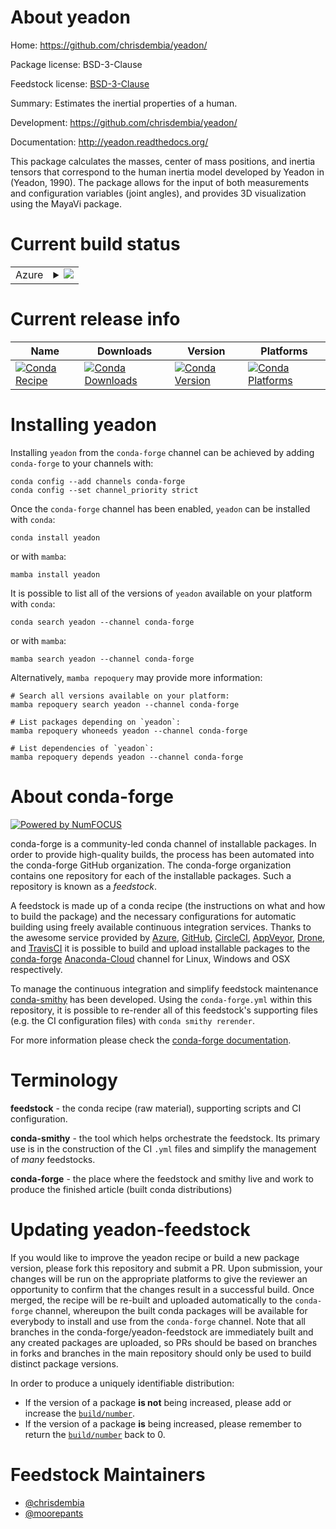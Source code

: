 About yeadon
============

Home: https://github.com/chrisdembia/yeadon/

Package license: BSD-3-Clause

Feedstock license: [BSD-3-Clause](https://github.com/conda-forge/yeadon-feedstock/blob/main/LICENSE.txt)

Summary: Estimates the inertial properties of a human.

Development: https://github.com/chrisdembia/yeadon/

Documentation: http://yeadon.readthedocs.org/

This package calculates the masses, center of mass positions, and inertia
tensors that correspond to the human inertia model developed by Yeadon in
(Yeadon, 1990). The package allows for the input of both measurements and
configuration variables (joint angles), and provides 3D visualization using
the MayaVi package.


Current build status
====================


<table>
    
  <tr>
    <td>Azure</td>
    <td>
      <details>
        <summary>
          <a href="https://dev.azure.com/conda-forge/feedstock-builds/_build/latest?definitionId=2239&branchName=main">
            <img src="https://dev.azure.com/conda-forge/feedstock-builds/_apis/build/status/yeadon-feedstock?branchName=main">
          </a>
        </summary>
        <table>
          <thead><tr><th>Variant</th><th>Status</th></tr></thead>
          <tbody><tr>
              <td>linux_64_python3.10.____cpython</td>
              <td>
                <a href="https://dev.azure.com/conda-forge/feedstock-builds/_build/latest?definitionId=2239&branchName=main">
                  <img src="https://dev.azure.com/conda-forge/feedstock-builds/_apis/build/status/yeadon-feedstock?branchName=main&jobName=linux&configuration=linux_64_python3.10.____cpython" alt="variant">
                </a>
              </td>
            </tr><tr>
              <td>linux_64_python3.7.____cpython</td>
              <td>
                <a href="https://dev.azure.com/conda-forge/feedstock-builds/_build/latest?definitionId=2239&branchName=main">
                  <img src="https://dev.azure.com/conda-forge/feedstock-builds/_apis/build/status/yeadon-feedstock?branchName=main&jobName=linux&configuration=linux_64_python3.7.____cpython" alt="variant">
                </a>
              </td>
            </tr><tr>
              <td>linux_64_python3.8.____cpython</td>
              <td>
                <a href="https://dev.azure.com/conda-forge/feedstock-builds/_build/latest?definitionId=2239&branchName=main">
                  <img src="https://dev.azure.com/conda-forge/feedstock-builds/_apis/build/status/yeadon-feedstock?branchName=main&jobName=linux&configuration=linux_64_python3.8.____cpython" alt="variant">
                </a>
              </td>
            </tr><tr>
              <td>linux_64_python3.9.____cpython</td>
              <td>
                <a href="https://dev.azure.com/conda-forge/feedstock-builds/_build/latest?definitionId=2239&branchName=main">
                  <img src="https://dev.azure.com/conda-forge/feedstock-builds/_apis/build/status/yeadon-feedstock?branchName=main&jobName=linux&configuration=linux_64_python3.9.____cpython" alt="variant">
                </a>
              </td>
            </tr><tr>
              <td>osx_64_python3.10.____cpython</td>
              <td>
                <a href="https://dev.azure.com/conda-forge/feedstock-builds/_build/latest?definitionId=2239&branchName=main">
                  <img src="https://dev.azure.com/conda-forge/feedstock-builds/_apis/build/status/yeadon-feedstock?branchName=main&jobName=osx&configuration=osx_64_python3.10.____cpython" alt="variant">
                </a>
              </td>
            </tr><tr>
              <td>osx_64_python3.7.____cpython</td>
              <td>
                <a href="https://dev.azure.com/conda-forge/feedstock-builds/_build/latest?definitionId=2239&branchName=main">
                  <img src="https://dev.azure.com/conda-forge/feedstock-builds/_apis/build/status/yeadon-feedstock?branchName=main&jobName=osx&configuration=osx_64_python3.7.____cpython" alt="variant">
                </a>
              </td>
            </tr><tr>
              <td>osx_64_python3.8.____cpython</td>
              <td>
                <a href="https://dev.azure.com/conda-forge/feedstock-builds/_build/latest?definitionId=2239&branchName=main">
                  <img src="https://dev.azure.com/conda-forge/feedstock-builds/_apis/build/status/yeadon-feedstock?branchName=main&jobName=osx&configuration=osx_64_python3.8.____cpython" alt="variant">
                </a>
              </td>
            </tr><tr>
              <td>osx_64_python3.9.____cpython</td>
              <td>
                <a href="https://dev.azure.com/conda-forge/feedstock-builds/_build/latest?definitionId=2239&branchName=main">
                  <img src="https://dev.azure.com/conda-forge/feedstock-builds/_apis/build/status/yeadon-feedstock?branchName=main&jobName=osx&configuration=osx_64_python3.9.____cpython" alt="variant">
                </a>
              </td>
            </tr><tr>
              <td>win_64_python3.10.____cpython</td>
              <td>
                <a href="https://dev.azure.com/conda-forge/feedstock-builds/_build/latest?definitionId=2239&branchName=main">
                  <img src="https://dev.azure.com/conda-forge/feedstock-builds/_apis/build/status/yeadon-feedstock?branchName=main&jobName=win&configuration=win_64_python3.10.____cpython" alt="variant">
                </a>
              </td>
            </tr><tr>
              <td>win_64_python3.7.____cpython</td>
              <td>
                <a href="https://dev.azure.com/conda-forge/feedstock-builds/_build/latest?definitionId=2239&branchName=main">
                  <img src="https://dev.azure.com/conda-forge/feedstock-builds/_apis/build/status/yeadon-feedstock?branchName=main&jobName=win&configuration=win_64_python3.7.____cpython" alt="variant">
                </a>
              </td>
            </tr><tr>
              <td>win_64_python3.8.____cpython</td>
              <td>
                <a href="https://dev.azure.com/conda-forge/feedstock-builds/_build/latest?definitionId=2239&branchName=main">
                  <img src="https://dev.azure.com/conda-forge/feedstock-builds/_apis/build/status/yeadon-feedstock?branchName=main&jobName=win&configuration=win_64_python3.8.____cpython" alt="variant">
                </a>
              </td>
            </tr><tr>
              <td>win_64_python3.9.____cpython</td>
              <td>
                <a href="https://dev.azure.com/conda-forge/feedstock-builds/_build/latest?definitionId=2239&branchName=main">
                  <img src="https://dev.azure.com/conda-forge/feedstock-builds/_apis/build/status/yeadon-feedstock?branchName=main&jobName=win&configuration=win_64_python3.9.____cpython" alt="variant">
                </a>
              </td>
            </tr>
          </tbody>
        </table>
      </details>
    </td>
  </tr>
</table>

Current release info
====================

| Name | Downloads | Version | Platforms |
| --- | --- | --- | --- |
| [![Conda Recipe](https://img.shields.io/badge/recipe-yeadon-green.svg)](https://anaconda.org/conda-forge/yeadon) | [![Conda Downloads](https://img.shields.io/conda/dn/conda-forge/yeadon.svg)](https://anaconda.org/conda-forge/yeadon) | [![Conda Version](https://img.shields.io/conda/vn/conda-forge/yeadon.svg)](https://anaconda.org/conda-forge/yeadon) | [![Conda Platforms](https://img.shields.io/conda/pn/conda-forge/yeadon.svg)](https://anaconda.org/conda-forge/yeadon) |

Installing yeadon
=================

Installing `yeadon` from the `conda-forge` channel can be achieved by adding `conda-forge` to your channels with:

```
conda config --add channels conda-forge
conda config --set channel_priority strict
```

Once the `conda-forge` channel has been enabled, `yeadon` can be installed with `conda`:

```
conda install yeadon
```

or with `mamba`:

```
mamba install yeadon
```

It is possible to list all of the versions of `yeadon` available on your platform with `conda`:

```
conda search yeadon --channel conda-forge
```

or with `mamba`:

```
mamba search yeadon --channel conda-forge
```

Alternatively, `mamba repoquery` may provide more information:

```
# Search all versions available on your platform:
mamba repoquery search yeadon --channel conda-forge

# List packages depending on `yeadon`:
mamba repoquery whoneeds yeadon --channel conda-forge

# List dependencies of `yeadon`:
mamba repoquery depends yeadon --channel conda-forge
```


About conda-forge
=================

[![Powered by
NumFOCUS](https://img.shields.io/badge/powered%20by-NumFOCUS-orange.svg?style=flat&colorA=E1523D&colorB=007D8A)](https://numfocus.org)

conda-forge is a community-led conda channel of installable packages.
In order to provide high-quality builds, the process has been automated into the
conda-forge GitHub organization. The conda-forge organization contains one repository
for each of the installable packages. Such a repository is known as a *feedstock*.

A feedstock is made up of a conda recipe (the instructions on what and how to build
the package) and the necessary configurations for automatic building using freely
available continuous integration services. Thanks to the awesome service provided by
[Azure](https://azure.microsoft.com/en-us/services/devops/), [GitHub](https://github.com/),
[CircleCI](https://circleci.com/), [AppVeyor](https://www.appveyor.com/),
[Drone](https://cloud.drone.io/welcome), and [TravisCI](https://travis-ci.com/)
it is possible to build and upload installable packages to the
[conda-forge](https://anaconda.org/conda-forge) [Anaconda-Cloud](https://anaconda.org/)
channel for Linux, Windows and OSX respectively.

To manage the continuous integration and simplify feedstock maintenance
[conda-smithy](https://github.com/conda-forge/conda-smithy) has been developed.
Using the ``conda-forge.yml`` within this repository, it is possible to re-render all of
this feedstock's supporting files (e.g. the CI configuration files) with ``conda smithy rerender``.

For more information please check the [conda-forge documentation](https://conda-forge.org/docs/).

Terminology
===========

**feedstock** - the conda recipe (raw material), supporting scripts and CI configuration.

**conda-smithy** - the tool which helps orchestrate the feedstock.
                   Its primary use is in the construction of the CI ``.yml`` files
                   and simplify the management of *many* feedstocks.

**conda-forge** - the place where the feedstock and smithy live and work to
                  produce the finished article (built conda distributions)


Updating yeadon-feedstock
=========================

If you would like to improve the yeadon recipe or build a new
package version, please fork this repository and submit a PR. Upon submission,
your changes will be run on the appropriate platforms to give the reviewer an
opportunity to confirm that the changes result in a successful build. Once
merged, the recipe will be re-built and uploaded automatically to the
`conda-forge` channel, whereupon the built conda packages will be available for
everybody to install and use from the `conda-forge` channel.
Note that all branches in the conda-forge/yeadon-feedstock are
immediately built and any created packages are uploaded, so PRs should be based
on branches in forks and branches in the main repository should only be used to
build distinct package versions.

In order to produce a uniquely identifiable distribution:
 * If the version of a package **is not** being increased, please add or increase
   the [``build/number``](https://docs.conda.io/projects/conda-build/en/latest/resources/define-metadata.html#build-number-and-string).
 * If the version of a package **is** being increased, please remember to return
   the [``build/number``](https://docs.conda.io/projects/conda-build/en/latest/resources/define-metadata.html#build-number-and-string)
   back to 0.

Feedstock Maintainers
=====================

* [@chrisdembia](https://github.com/chrisdembia/)
* [@moorepants](https://github.com/moorepants/)


